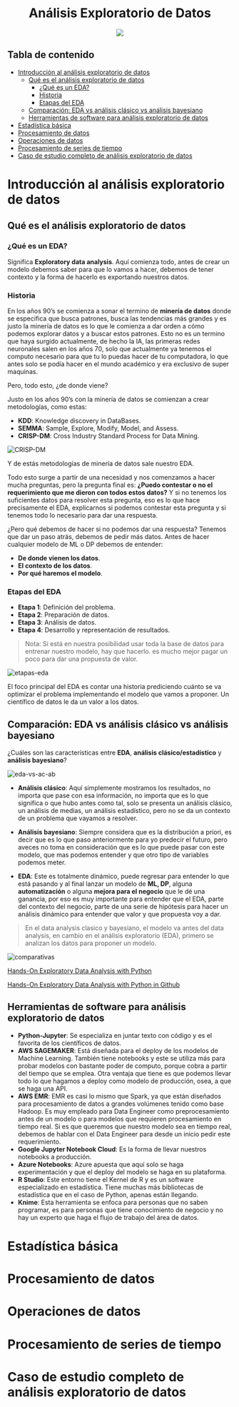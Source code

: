 <div align="center">
    <h1>Análisis Exploratorio de Datos</h1>
    <img src="https://imgur.com/m4KWSIa.png" width="">
</div>

## Tabla de contenido

- [Introducción al análisis exploratorio de datos](#introducción-al-análisis-exploratorio-de-datos)
  - [Qué es el análisis exploratorio de datos](#qué-es-el-análisis-exploratorio-de-datos)
    - [¿Qué es un EDA?](#qué-es-un-eda)
    - [Historia](#historia)
    - [Etapas del EDA](#etapas-del-eda)
  - [Comparación: EDA vs análisis clásico vs análisis bayesiano](#comparación-eda-vs-análisis-clásico-vs-análisis-bayesiano)
  - [Herramientas de software para análisis exploratorio de datos](#herramientas-de-software-para-análisis-exploratorio-de-datos)
- [Estadística básica](#estadística-básica)
- [Procesamiento de datos](#procesamiento-de-datos)
- [Operaciones de datos](#operaciones-de-datos)
- [Procesamiento de series de tiempo](#procesamiento-de-series-de-tiempo)
- [Caso de estudio completo de análisis exploratorio de datos](#caso-de-estudio-completo-de-análisis-exploratorio-de-datos)

# Introducción al análisis exploratorio de datos

## Qué es el análisis exploratorio de datos

### ¿Qué es un EDA?

Significa **Exploratory data analysis**. Aquí comienza todo, antes de crear un modelo debemos saber para que lo vamos a hacer, debemos de tener contexto y la forma de hacerlo es exportando nuestros datos.

### Historia

En los años 90’s se comienza a sonar el termino de **minería de datos** donde se especifica que busca patrones, busca las tendencias más grandes y es justo la minería de datos es lo que le comienza a dar orden a cómo podemos explorar datos y a buscar estos patrones. Esto no es un termino que haya surgido actualmente, de hecho la IA, las primeras redes neuronales salen en los años 70, solo que actualmente ya tenemos el computo necesario para que tu lo puedas hacer de tu computadora, lo que antes solo se podía hacer en el mundo académico y era exclusivo de super maquinas.

Pero, todo esto, ¿de donde viene?

Justo en los años 90’s con la minería de datos se comienzan a crear metodologías, como estas:

- **KDD**: Knowledge discovery in DataBases.
- **SEMMA**: Sample, Explore, Modify, Model, and Assess.
- **CRISP-DM**: Cross Industry Standard Process for Data Mining.

![CRISP-DM](https://imgur.com/xJTgpHU.png)

Y de estás metodologías de minería de datos sale nuestro EDA.

Todo esto surge a partir de una necesidad y nos comenzamos a hacer mucha preguntas, pero la pregunta final es: **¿Puedo contestar o no el requerimiento que me dieron con todos estos datos?** Y si no tenemos los suficientes datos para resolver esta pregunta, eso es lo que hace precisamente el EDA, explicarnos si podemos contestar esta pregunta y si tenemos todo lo necesario para dar una respuesta.

¿Pero qué debemos de hacer si no podemos dar una respuesta? Tenemos que dar un paso atrás, debemos de pedir más datos.
Antes de hacer cualquier modelo de ML o DP debemos de entender:

- **De donde vienen los datos**.
- **El contexto de los datos**.
- **Por qué haremos el modelo**.

### Etapas del EDA

- **Etapa 1**: Definición del problema.
- **Etapa 2**: Preparación de datos.
- **Etapa 3**: Análisis de datos.
- **Etapa 4**: Desarrollo y representación de resultados.

> Nota: Si está en nuestra posibilidad usar toda la base de datos para entrenar nuestro modelo, hay que hacerlo. es mucho mejor pagar un poco para dar una propuesta de valor.

![etapas-eda](https://imgur.com/2KLHcYT.png)

El foco principal del EDA es contar una historia prediciendo cuánto se va optimizar el problema implementando el modelo que vamos a proponer. Un científico de datos le da un valor a los datos.

## Comparación: EDA vs análisis clásico vs análisis bayesiano

¿Cuáles son las características entre **EDA**, **análisis clásico/estadístico** y **análisis bayesiano**?

![eda-vs-ac-ab](https://imgur.com/g5gjzJT.png)

- **Análisis clásico**: Aquí simplemente mostramos los resultados, no importa que pase con esa información, no importa que es lo que significa o que hubo antes como tal, solo se presenta un análisis clásico, un análisis de medias, un análisis estadístico, pero no se da un contexto de un problema que vayamos a resolver.

- **Análisis bayesiano**: Siempre considera que es la distribución a priori, es decir que es lo que paso anteriormente para yo predecir el futuro, pero aveces no toma en consideración que es lo que puede pasar con este modelo, que mas podemos entender y que otro tipo de variables podemos meter.

- **EDA**: Este es totalmente dinámico, puede regresar para entender lo que está pasando y al final lanzar un modelo de **ML, DP**, alguna **automatización** o alguna **mejora para el negocio** que le dé una ganancia, por eso es muy importante para entender que el EDA, parte del contexto del negocio, parte de una serie de hipótesis para hacer un análisis dinámico para entender que valor y que propuesta voy a dar.

> En el data analysis clasico y bayesiano, el modelo va antes del data analysis, en cambio en el análisis exploratorio (EDA), primero se analizan los datos para proponer un modelo.

![comparativas](https://imgur.com/hi8N3va.png)

[Hands-On Exploratory Data Analysis with Python](https://www.amazon.es/Hands-Exploratory-Data-Analysis-Python/dp/1789537258)

[Hands-On Exploratory Data Analysis with Python in Github](https://github.com/PacktPublishing/Hands-on-Exploratory-Data-Analysis-with-Python)

## Herramientas de software para análisis exploratorio de datos

- **Python-Jupyter**: Se especializa en juntar texto con código y es el favorita de los científicos de datos.
- **AWS SAGEMAKER**: Está diseñada para el deploy de los modelos de Machine Learning. También tiene notebooks y este se utiliza más para probar modelos con bastante poder de computo, porque cobra a partir del tiempo que se emplea. Otra ventaja que tiene es que podemos llevar todo lo que hagamos a deploy como modelo de producción, osea, a que se haga una API.
- **AWS EMR**: EMR es casi lo mismo que Spark, ya que están diseñados para procesamiento de datos a grandes volúmenes tenido como base Hadoop. Es muy empleado para Data Engineer como preprocesamiento antes de un modelo o para modelos que requieren procesamiento en tiempo real. Si es que queremos que nuestro modelo sea en tiempo real, debemos de hablar con el Data Engineer para desde un inicio pedir este requerimiento.
- **Google Jupyter Notebook Cloud**: Es la forma de llevar nuestros notebooks a producción.
- **Azure Notebooks**: Azure apuesta que aquí solo se haga experimentación y que el deploy del modelo se haga en su plataforma.
- **R Studio**: Este entorno tiene el Kernel de R y es un software especializado en estadística. Tiene muchas más bibliotecas de estadística que en el caso de Python, apenas están llegando.
- **Knime**: Esta herramienta se enfoca para personas que no saben programar, es para personas que tiene conocimiento de negocio y no hay un experto que haga el flujo de trabajo del área de datos.

# Estadística básica

# Procesamiento de datos

# Operaciones de datos

# Procesamiento de series de tiempo

# Caso de estudio completo de análisis exploratorio de datos
